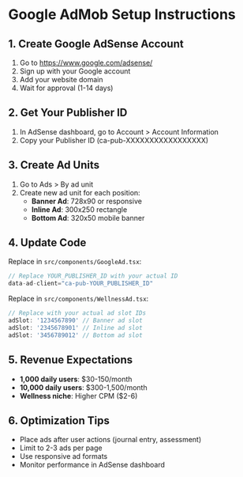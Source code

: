 # Google AdMob Setup Instructions

## 1. Create Google AdSense Account
1. Go to https://www.google.com/adsense/
2. Sign up with your Google account
3. Add your website domain
4. Wait for approval (1-14 days)

## 2. Get Your Publisher ID
1. In AdSense dashboard, go to Account > Account Information
2. Copy your Publisher ID (ca-pub-XXXXXXXXXXXXXXXXX)

## 3. Create Ad Units
1. Go to Ads > By ad unit
2. Create new ad unit for each position:
   - **Banner Ad**: 728x90 or responsive
   - **Inline Ad**: 300x250 rectangle
   - **Bottom Ad**: 320x50 mobile banner

## 4. Update Code
Replace in `src/components/GoogleAd.tsx`:
```javascript
// Replace YOUR_PUBLISHER_ID with your actual ID
data-ad-client="ca-pub-YOUR_PUBLISHER_ID"
```

Replace in `src/components/WellnessAd.tsx`:
```javascript
// Replace with your actual ad slot IDs
adSlot: '1234567890' // Banner ad slot
adSlot: '2345678901' // Inline ad slot  
adSlot: '3456789012' // Bottom ad slot
```

## 5. Revenue Expectations
- **1,000 daily users**: $30-150/month
- **10,000 daily users**: $300-1,500/month
- **Wellness niche**: Higher CPM ($2-6)

## 6. Optimization Tips
- Place ads after user actions (journal entry, assessment)
- Limit to 2-3 ads per page
- Use responsive ad formats
- Monitor performance in AdSense dashboard
